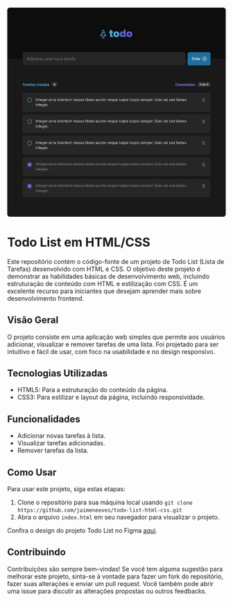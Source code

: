 <p align="center">
  <a href="#">
    <img alt="babel" src="todo.png" width="546">
  </a>
</p>

# Todo List em HTML/CSS

Este repositório contém o código-fonte de um projeto de Todo List (Lista de Tarefas) desenvolvido com HTML e CSS. O objetivo deste projeto é demonstrar as habilidades básicas de desenvolvimento web, incluindo estruturação de conteúdo com HTML e estilização com CSS. É um excelente recurso para iniciantes que desejam aprender mais sobre desenvolvimento frontend.

## Visão Geral

O projeto consiste em uma aplicação web simples que permite aos usuários adicionar, visualizar e remover tarefas de uma lista. Foi projetado para ser intuitivo e fácil de usar, com foco na usabilidade e no design responsivo.

## Tecnologias Utilizadas

- HTML5: Para a estruturação do conteúdo da página.
- CSS3: Para estilizar e layout da página, incluindo responsividade.

## Funcionalidades

- Adicionar novas tarefas à lista.
- Visualizar tarefas adicionadas.
- Remover tarefas da lista.

## Como Usar

Para usar este projeto, siga estas etapas:

1. Clone o repositório para sua máquina local usando `git clone https://github.com/jaimeneeves/todo-list-html-css.git`
2. Abra o arquivo `index.html` em seu navegador para visualizar o projeto.

Confira o design do projeto Todo List no Figma [aqui](https://www.figma.com/community/file/1175262836322989600/todo-list).

## Contribuindo

Contribuições são sempre bem-vindas! Se você tem alguma sugestão para melhorar este projeto, sinta-se à vontade para fazer um fork do repositório, fazer suas alterações e enviar um pull request. Você também pode abrir uma issue para discutir as alterações propostas ou outros feedbacks.

